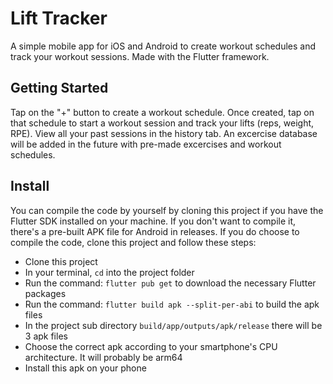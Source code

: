 # Lift Tracker

A simple mobile app for iOS and Android to create workout schedules and track your workout sessions.
Made with the Flutter framework.

## Getting Started

Tap on the "+" button to create a workout schedule. Once created, tap on that schedule to start a workout session
and track your lifts (reps, weight, RPE). View all your past sessions in the history tab. An excercise database
will be added in the future with pre-made excercises and workout schedules.

## Install

You can compile the code by yourself by cloning this project if you have the Flutter SDK installed on your machine.
If you don't want to compile it, there's a pre-built APK file for Android in releases. 
If you do choose to compile the code, clone this project and follow these steps:  
  * Clone this project
  * In your terminal, `cd` into the project folder
  * Run the command: `flutter pub get` to download the necessary Flutter packages
  * Run the command: `flutter build apk --split-per-abi` to build the apk files
  * In the project sub directory `build/app/outputs/apk/release` there will be 3 apk files
  * Choose the correct apk according to your smartphone's CPU architecture. It will probably be arm64
  * Install this apk on your phone
